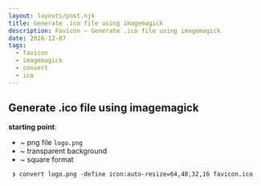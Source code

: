 ```yaml
---
layout: layouts/post.njk
title: Generate .ico file using imagemagick
description: Favicon – Generate .ico file using imagemagick
date: 2016-12-07
tags:
  - favicon
  - imagemagick
  - convert
  - ico
---
```

## Generate .ico file using imagemagick

**starting point**:

- ~ png file `logo.png`
- ~ transparent background
- ~ square format

```
 ❯ convert logo.png -define icon:auto-resize=64,48,32,16 favicon.ico
```
